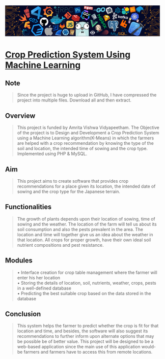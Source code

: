 ![](https://github.com/PanduKonala/PanduKonala/blob/main/header_.png)
<br>
# [Crop Prediction System Using Machine Learning](https://pandukonala.github.io/blog-projects/crop/crop.html)
## Note
> Since the project is huge to upload in GitHub, I have compressed the project into multiple files. Download all and then extract.

## Overview
> This project is funded by Amrita Vishwa Vidyapeetham. The Objective of the project is to Design and Development a Crop Prediction System using a Machine Learning algorithm(K-Means) in which the farmers are helped with a crop recommendation by knowing the type of the soil and location, the intended time of sowing and the crop type. Implemented using PHP & MySQL.

## Aim

>This project aims to create software that provides crop recommendations for a place given its location, the intended date of sowing and the crop type for the Japanese terrain.

## Functionalities
> The growth of plants depends upon their location of sowing, time of sowing and the weather. The location of the farm will tell us about its soil consumption and also the pests prevalent in the area. The location and time will together give us an idea about the weather in that location. All crops for proper growth, have their own ideal soil nutrient compositions and pest resistance.

## Modules
> • Interface creation for crop table management where the farmer will enter his her location
							<br>
							• Storing the details of location, soil, nutrients, weather, crops, pests in a well-defined database
							<br>
							• Predicting the best suitable crop based on the data stored in the database

## Conclusion
> This system helps the farmer to predict whether the crop is fit for that location and time, and besides, the software will also suggest its recommendations to further inform upon alternate options that may be possible be of better value. This project will be designed to be a web-based application since the main use of this application would-be farmers and farmers have to access this from remote locations.
